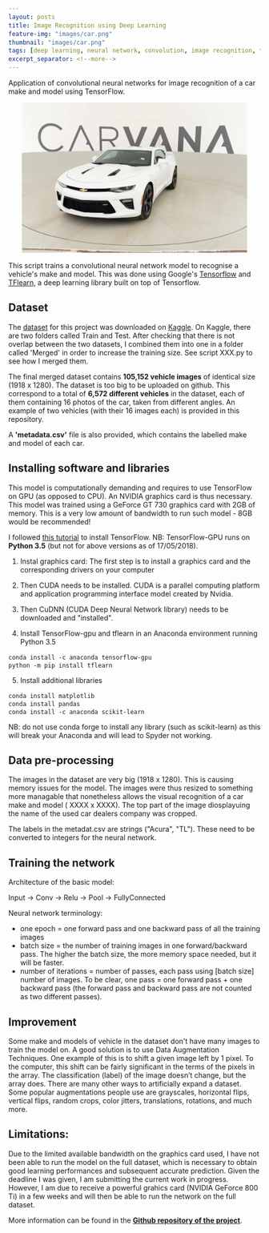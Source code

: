 ```yaml
---
layout: posts
title: Image Recognition using Deep Learning
feature-img: "images/car.png"
thumbnail: "images/car.png"
tags: [deep learning, neural network, convolution, image recognition, tensorflow]
excerpt_separator: <!--more-->
---
```


Application of convolutional neural networks for image recognition of a car make and model using TensorFlow.
<!--more-->

<p align="center">
  <img src="/images/car.png" height="300">
</p>

This script trains a convolutional neural network model to recognise a vehicle's make and model. This was done using Google's [Tensorflow](https://www.tensorflow.org/) and [TFlearn](http://tflearn.org/), a deep learning library built on top of Tensorflow. 

## Dataset
The [dataset](https://www.kaggle.com/c/6927/download/test.zip) for this project was downloaded on [Kaggle](https://www.kaggle.com/c/carvana-image-masking-challenge/data). On Kaggle, there are two folders called Train and Test. After checking that there is not overlap between the two datasets, I combined them into one in a folder called 'Merged' in order to increase the training size. See script XXX.py to see how I merged them.

The final merged dataset contains **105,152 vehicle images** of identical size (1918 x 1280). The dataset is too big to be uploaded on github. This correspond to a total of **6,572 different vehicles** in the dataset, each of them containing 16 photos of the car, taken from different angles. An example of two vehicles (with their 16 images each) is provided in this repository.

A **'metadata.csv'** file is also provided, which contains the labelled make and model of each car.

## Installing software and libraries

This model is computationally demanding and requires to use TensorFlow on GPU (as opposed to CPU). An NVIDIA graphics card is thus necessary. This model was trained using a GeForce GT 730 graphics card with 2GB of memory. This is a very low amount of bandwidth to run such model - 8GB would be recommended!

I followed [this tutorial](https://www.codingforentrepreneurs.com/blog/install-tensorflow-gpu-windows-cuda-cudnn/) to install TensorFlow. 
NB: TensorFlow-GPU runs on **Python 3.5** (but not for above versions as of 17/05/2018).

1. Instal graphics card:
The first step is to install a graphics card and the corresponding drivers on your computer

2. Then CUDA needs to be installed. CUDA is a parallel computing platform and application programming interface model created by Nvidia. 

3. Then CuDNN (CUDA Deep Neural Network library) needs to be downloaded and "installed".

4. Install TensorFlow-gpu and tflearn in an Anaconda environment running Python 3.5 
```
conda install -c anaconda tensorflow-gpu
python -m pip install tflearn
```

5. Install additional libraries
```
conda install matplotlib
conda install pandas
conda install -c anaconda scikit-learn 
```
NB: do not use conda forge to install any library (such as scikit-learn) as this will break your Anaconda and will lead to Spyder not working.

## Data pre-processing

The images in the dataset are very big (1918 x 1280). This is causing memory issues for the model. The images were thus resized to something more managable that nonetheless allows the visual recognition of a car make and model ( XXXX x XXXX). The top part of the image diosplayuing the name of the used car dealers company was cropped.

The labels in the metadat.csv are strings ("Acura", "TL"). These need to be converted to integers for the neural network.

## Training the network

Architecture of the basic model:

Input -> Conv -> Relu -> Pool -> FullyConnected

Neural network terminology:
- one epoch = one forward pass and one backward pass of all the training images
- batch size = the number of training images in one forward/backward pass. The higher the batch size, the more memory space needed, but it will be faster.
- number of iterations = number of passes, each pass using [batch size] number of images. 
To be clear, one pass = one forward pass + one backward pass (the forward pass and backward pass are not counted as two different passes).


## Improvement

Some make and models of vehicle in the dataset don't have many images to train the model on. A good solution is to use Data Augmentation Techniques. One example of this is to shift a given image left by 1 pixel. To the computer, this shift can be fairly significant in the terms of the pixels in the array. The classification (label) of the image doesn’t change, but the array does. There are many other ways to artificially expand a dataset. Some popular augmentations people use are grayscales, horizontal flips, vertical flips, random crops, color jitters, translations, rotations, and much more.

## Limitations:

Due to the limited available bandwidth on the graphics card used, I have not been able to run the model on the full dataset, which is necessary to obtain good learning performances and subsequent accurate prediction. Given the deadline I was given, I am submitting the current work in progress. However, I am due to receive a powerful grahics card (NVIDIA GeForce 800 Ti) in a few weeks and will then be able to run the network on the full dataset.




More information can be found in the [**Github repository of the project**](https://github.com/mednche/Vehicle-Image-Recognition).

